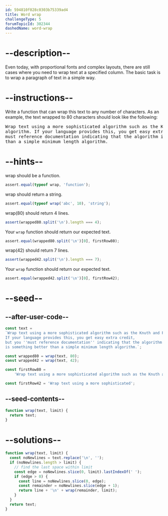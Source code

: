 ```yaml
---
id: 594810f028c0303b75339ad4
title: Word wrap
challengeType: 5
forumTopicId: 302344
dashedName: word-wrap
---
```


# --description--

Even today, with proportional fonts and complex layouts, there are still cases where you need to wrap text at a specified column. The basic task is to wrap a paragraph of text in a simple way.

# --instructions--

Write a function that can wrap this text to any number of characters. As an example, the text wrapped to 80 characters should look like the following:

<pre>
Wrap text using a more sophisticated algorithm such as the Knuth and Plass TeX
algorithm. If your language provides this, you get easy extra credit, but you
must reference documentation indicating that the algorithm is something better
than a simple minimum length algorithm.
</pre>

# --hints--

wrap should be a function.

```js
assert.equal(typeof wrap, 'function');
```

wrap should return a string.

```js
assert.equal(typeof wrap('abc', 10), 'string');
```

wrap(80) should return 4 lines.

```js
assert(wrapped80.split('\n').length === 4);
```

Your `wrap` function should return our expected text.

```js
assert.equal(wrapped80.split('\n')[0], firstRow80);
```

wrap(42) should return 7 lines.

```js
assert(wrapped42.split('\n').length === 7);
```

Your `wrap` function should return our expected text.

```js
assert.equal(wrapped42.split('\n')[0], firstRow42);
```

# --seed--

## --after-user-code--

```js
const text =
`Wrap text using a more sophisticated algorithm such as the Knuth and Plass TeX algorithm.
If your language provides this, you get easy extra credit,
but you ''must reference documentation'' indicating that the algorithm
is something better than a simple minimum length algorithm.`;

const wrapped80 = wrap(text, 80);
const wrapped42 = wrap(text, 42);

const firstRow80 =
    'Wrap text using a more sophisticated algorithm such as the Knuth and Plass TeX';

const firstRow42 = 'Wrap text using a more sophisticated';
```

## --seed-contents--

```js
function wrap(text, limit) {
  return text;
}
```

# --solutions--

```js
function wrap(text, limit) {
  const noNewlines = text.replace('\n', '');
  if (noNewlines.length > limit) {
    // find the last space within limit
    const edge = noNewlines.slice(0, limit).lastIndexOf(' ');
    if (edge > 0) {
      const line = noNewlines.slice(0, edge);
      const remainder = noNewlines.slice(edge + 1);
      return line + '\n' + wrap(remainder, limit);
    }
  }
  return text;
}
```
